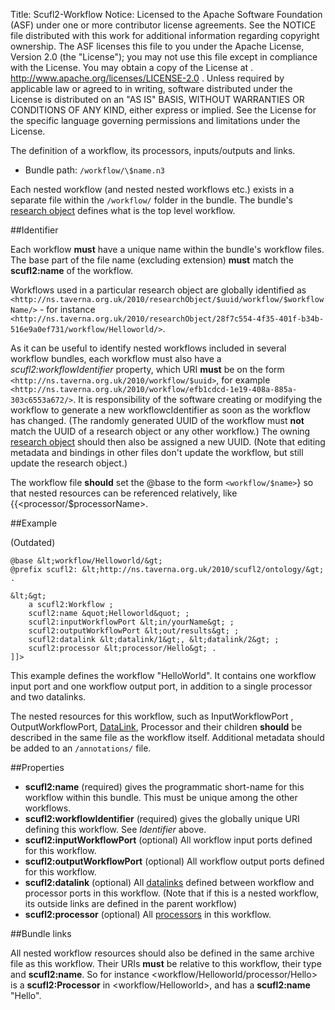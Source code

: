 Title:     Scufl2-Workflow
Notice:    Licensed to the Apache Software Foundation (ASF) under one
           or more contributor license agreements.  See the NOTICE file
           distributed with this work for additional information
           regarding copyright ownership.  The ASF licenses this file
           to you under the Apache License, Version 2.0 (the
           "License"); you may not use this file except in compliance
           with the License.  You may obtain a copy of the License at
           .
             http://www.apache.org/licenses/LICENSE-2.0
           .
           Unless required by applicable law or agreed to in writing,
           software distributed under the License is distributed on an
           "AS IS" BASIS, WITHOUT WARRANTIES OR CONDITIONS OF ANY
           KIND, either express or implied.  See the License for the
           specific language governing permissions and limitations
           under the License.

The definition of a workflow, its processors, inputs/outputs and links.

 - Bundle path: `/workflow/\$name.n3`

Each nested workflow (and nested nested workflows etc.) exists in a separate file within the `/workflow/` folder in the bundle. 
The bundle's [research object](/documentation/scufl2/bundle) defines what is the top level workflow.

##Identifier

Each workflow **must** have a unique name within the bundle's workflow files. 
The base part of the file name (excluding extension) **must** match the **scufl2:name** of the workflow.

Workflows used in a particular research object are globally identified as 
   `<http://ns.taverna.org.uk/2010/researchObject/$uuid/workflow/$workflowName/>` - 
   for instance `<http://ns.taverna.org.uk/2010/researchObject/28f7c554-4f35-401f-b34b-516e9a0ef731/workflow/Helloworld/>`.

As it can be useful to identify nested workflows included in several workflow bundles, 
   each workflow must also have a *scufl2:workflowIdentifier* property, which URI **must** be on the form 
   `<http://ns.taverna.org.uk/2010/workflow/$uuid>`, for example 
   `<http://ns.taverna.org.uk/2010/workflow/efb1cdcd-1e19-408a-885a-303c6553a672/>`. 
It is responsibility of the software creating or modifying the workflow to generate a new workflowcIdentifier 
   as soon as the workflow has changed. 
(The randomly generated UUID of the workflow must **not** match the UUID of a research object or any other workflow.) 
The owning [research object](/documentation/scufl2/bundle) should then also be assigned a new UUID. 
(Note that editing metadata and bindings in other files don't update the workflow, but still update the research object.)

The workflow file **should** set the @base to the form `<workflow/$name>`} 
   so that nested resources can be referenced relatively, like {{&lt;processor/$processorName&gt;</code>.</p>

##Example

(Outdated)

    @base &lt;workflow/Helloworld/&gt;
    @prefix scufl2: &lt;http://ns.taverna.org.uk/2010/scufl2/ontology/&gt; .
    
    &lt;&gt;
        a scufl2:Workflow ;
        scufl2:name &quot;Helloworld&quot; ;
        scufl2:inputWorkflowPort &lt;in/yourName&gt; ;
        scufl2:outputWorkflowPort &lt;out/results&gt; ;
        scufl2:datalink &lt;datalink/1&gt;, &lt;datalink/2&gt; ;
        scufl2:processor &lt;processor/Hello&gt; .
    ]]>

This example defines the workflow "HelloWorld". 
It contains one workflow input port and one workflow output port, in addition to a single processor and two datalinks.

The nested resources for this workflow, such as InputWorkflowPort , OutputWorkflowPort, 
   [DataLink](/documentation/scufl2/datalink), Processor and their children **should** be described 
   in the same file as the workflow itself. 
Additional metadata should be added to an `/annotations/` file.

##Properties

 - **scufl2:name** (required) gives the programmatic short-name for this workflow within this bundle. 
   This must be unique among the other workflows.
 - **scufl2:workflowIdentifier** (required) gives the globally unique URI defining this workflow. 
   See *Identifier* above.
 - **scufl2:inputWorkflowPort** (optional) All workflow input ports defined for this workflow.
 - **scufl2:outputWorkflowPort** (optional) All workflow output ports defined for this workflow.
 - **scufl2:datalink** (optional) All [datalinks](/documentation/scufl2/datalink) 
      defined between workflow and processor ports in this workflow. 
   (Note that if this is a nested workflow, its outside links are defined in the parent workflow)
 - **scufl2:processor** (optional) All [processors](/documentation/scufl2/processors) in this workflow.

##Bundle links

All nested workflow resources should also be defined in the same archive file as this workflow. 
Their URIs **must** be relative to this workflow, their type and **scufl2:name**. 
So for instance &lt;workflow/Helloworld/processor/Hello&gt; is a **scufl2:Processor** in &lt;workflow/Helloworld&gt;, 
   and has a **scufl2:name** "Hello".
